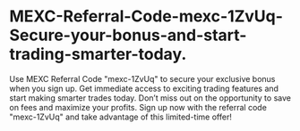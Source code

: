 # MEXC-Referral-Code-mexc-1ZvUq-Secure-your-bonus-and-start-trading-smarter-today.
Use MEXC Referral Code "mexc-1ZvUq" to secure your exclusive bonus when you sign up. Get immediate access to exciting trading features and start making smarter trades today.  Don’t miss out on the opportunity to save on fees and maximize your profits. Sign up now with the referral code "mexc-1ZvUq" and take advantage of this limited-time offer!

